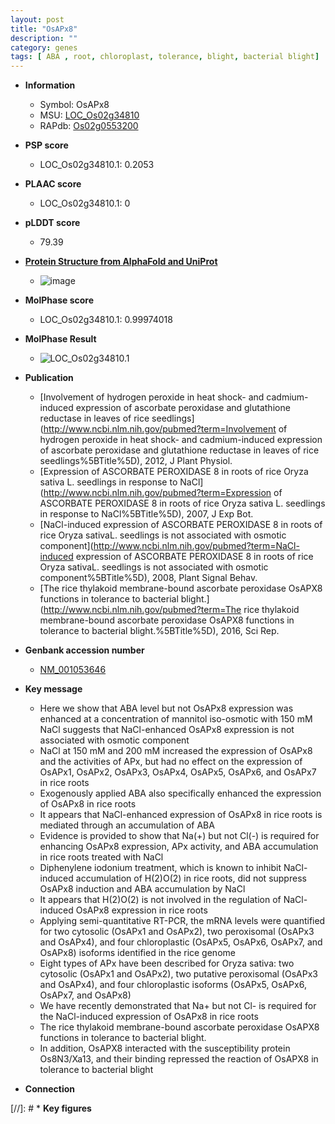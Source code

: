 ```yaml
---
layout: post
title: "OsAPx8"
description: ""
category: genes
tags: [ ABA , root, chloroplast, tolerance, blight, bacterial blight]
---
```


* **Information**  
    + Symbol: OsAPx8  
    + MSU: [LOC_Os02g34810](http://rice.plantbiology.msu.edu/cgi-bin/ORF_infopage.cgi?orf=LOC_Os02g34810)  
    + RAPdb: [Os02g0553200](http://rapdb.dna.affrc.go.jp/viewer/gbrowse_details/irgsp1?name=Os02g0553200)  

* **PSP score**  
    + LOC_Os02g34810.1: 0.2053 

* **PLAAC score**  
    + LOC_Os02g34810.1: 0 

* **pLDDT score**
    + 79.39

* **[Protein Structure from AlphaFold and UniProt](https://www.uniprot.org/uniprotkb/Q69SV0/entry#structure)**
    + ![image](https://ricepsp.github.io/images/Q6/AF-Q69SV0-F1.png)

* **MolPhase score**
    + LOC_Os02g34810.1: 0.99974018

* **MolPhase Result**
    + ![LOC_Os02g34810.1](https://304243504.github.io/Pictures/LOC_Os02g/LOC_Os02g34810.1.png)

* **Publication**  
    + [Involvement of hydrogen peroxide in heat shock- and cadmium-induced expression of ascorbate peroxidase and glutathione reductase in leaves of rice seedlings](http://www.ncbi.nlm.nih.gov/pubmed?term=Involvement of hydrogen peroxide in heat shock- and cadmium-induced expression of ascorbate peroxidase and glutathione reductase in leaves of rice seedlings%5BTitle%5D), 2012, J Plant Physiol.
    + [Expression of ASCORBATE PEROXIDASE 8 in roots of rice Oryza sativa L. seedlings in response to NaCl](http://www.ncbi.nlm.nih.gov/pubmed?term=Expression of ASCORBATE PEROXIDASE 8 in roots of rice Oryza sativa L. seedlings in response to NaCl%5BTitle%5D), 2007, J Exp Bot.
    + [NaCl-induced expression of ASCORBATE PEROXIDASE 8 in roots of rice Oryza sativaL. seedlings is not associated with osmotic component](http://www.ncbi.nlm.nih.gov/pubmed?term=NaCl-induced expression of ASCORBATE PEROXIDASE 8 in roots of rice Oryza sativaL. seedlings is not associated with osmotic component%5BTitle%5D), 2008, Plant Signal Behav.
    + [The rice thylakoid membrane-bound ascorbate peroxidase OsAPX8 functions in tolerance to bacterial blight.](http://www.ncbi.nlm.nih.gov/pubmed?term=The rice thylakoid membrane-bound ascorbate peroxidase OsAPX8 functions in tolerance to bacterial blight.%5BTitle%5D), 2016, Sci Rep.

* **Genbank accession number**  
    + [NM_001053646](http://www.ncbi.nlm.nih.gov/nuccore/NM_001053646)

* **Key message**  
    + Here we show that ABA level but not OsAPx8 expression was enhanced at a concentration of mannitol iso-osmotic with 150 mM NaCl suggests that NaCl-enhanced OsAPx8 expression is not associated with osmotic component
    + NaCl at 150 mM and 200 mM increased the expression of OsAPx8 and the activities of APx, but had no effect on the expression of OsAPx1, OsAPx2, OsAPx3, OsAPx4, OsAPx5, OsAPx6, and OsAPx7 in rice roots
    + Exogenously applied ABA also specifically enhanced the expression of OsAPx8 in rice roots
    + It appears that NaCl-enhanced expression of OsAPx8 in rice roots is mediated through an accumulation of ABA
    + Evidence is provided to show that Na(+) but not Cl(-) is required for enhancing OsAPx8 expression, APx activity, and ABA accumulation in rice roots treated with NaCl
    + Diphenylene iodonium treatment, which is known to inhibit NaCl-induced accumulation of H(2)O(2) in rice roots, did not suppress OsAPx8 induction and ABA accumulation by NaCl
    + It appears that H(2)O(2) is not involved in the regulation of NaCl-induced OsAPx8 expression in rice roots
    + Applying semi-quantitative RT-PCR, the mRNA levels were quantified for two cytosolic (OsAPx1 and OsAPx2), two peroxisomal (OsAPx3 and OsAPx4), and four chloroplastic (OsAPx5, OsAPx6, OsAPx7, and OsAPx8) isoforms identified in the rice genome
    + Eight types of APx have been described for Oryza sativa: two cytosolic (OsAPx1 and OsAPx2), two putative peroxisomal (OsAPx3 and OsAPx4), and four chloroplastic isoforms (OsAPx5, OsAPx6, OsAPx7, and OsAPx8)
    + We have recently demonstrated that Na+ but not Cl- is required for the NaCl-induced expression of OsAPx8 in rice roots
    + The rice thylakoid membrane-bound ascorbate peroxidase OsAPX8 functions in tolerance to bacterial blight.
    + In addition, OsAPX8 interacted with the susceptibility protein Os8N3/Xa13, and their binding repressed the reaction of OsAPX8 in tolerance to bacterial blight

* **Connection**  

[//]: # * **Key figures**  


